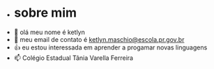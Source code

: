- # sobre mim
- 👀 olá meu nome é ketlyn
- 🌱 meu email de contato é ketlyn.maschio@escola.pr.gov.br
- 👍 eu estou interessada em aprender a progamar novas linguagens
- 📫 Colégio Estadual Tânia Varella Ferreira

<!---
YasmimKetlynS2/YasmimKetlynS2 is a ✨ special ✨ repository because its `README.md` (this file) appears on your GitHub profile.
You can click the Preview link to take a look at your changes.
--->

